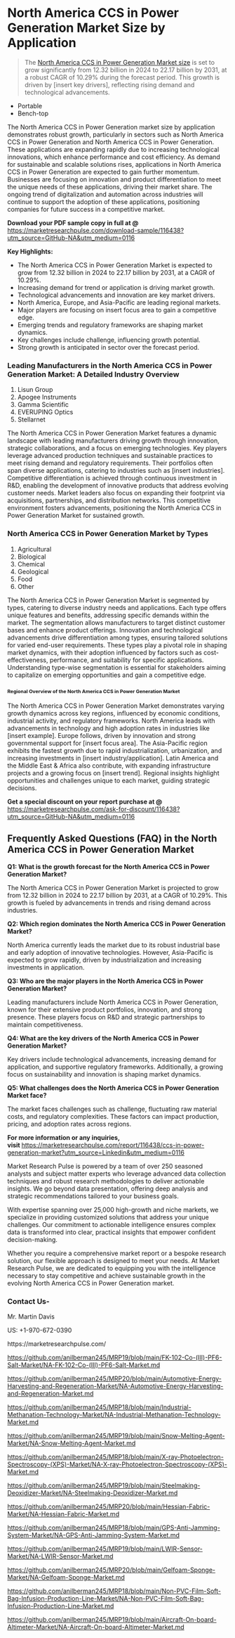 <h1>North America CCS in Power Generation Market&nbsp;Size by Application</h1><blockquote><p>The <a href="https://marketresearchpulse.com/download-sample/116438?utm_source=GitHub-NA&amp;utm_medium=0116">North America CCS in Power Generation Market size</a> is set to grow significantly from 12.32 billion in 2024 to 22.17 billion by 2031, at a robust CAGR of 10.29% during the forecast period. This growth is driven by [insert key drivers], reflecting rising demand and technological advancements.</p></blockquote><ul><li>Portable<li> Bench-top</li></ul><p>The North America CCS in Power Generation market size by application demonstrates robust growth, particularly in sectors such as North America CCS in Power Generation and North America CCS in Power Generation. These applications are expanding rapidly due to increasing technological innovations, which enhance performance and cost efficiency. As demand for sustainable and scalable solutions rises, applications in North America CCS in Power Generation are expected to gain further momentum. Businesses are focusing on innovation and product differentiation to meet the unique needs of these applications, driving their market share. The ongoing trend of digitalization and automation across industries will continue to support the adoption of these applications, positioning companies for future success in a competitive market.</p><p><strong>Download your PDF sample copy in full at @ </strong><a href="https://marketresearchpulse.com/download-sample/116438?utm_source=GitHub-NA&amp;utm_medium=0116">https://marketresearchpulse.com/download-sample/116438?utm_source=GitHub-NA&amp;utm_medium=0116</a></p><p><strong>Key Highlights: </strong></p><ul><li>The North America CCS in Power Generation Market is expected to grow from 12.32 billion in 2024 to 22.17 billion by 2031, at a CAGR of 10.29%.</li><li>Increasing demand for trend or application is driving market growth.</li><li>Technological advancements and innovation are key market drivers.</li><li>North America, Europe, and Asia-Pacific are leading regional markets.</li><li>Major players are focusing on insert focus area to gain a competitive edge.</li><li>Emerging trends and regulatory frameworks are shaping market dynamics.</li><li>Key challenges include challenge, influencing growth potential.</li><li>Strong growth is anticipated in sector over the forecast period.</li></ul><h3>Leading Manufacturers in the North America CCS in Power Generation Market: A Detailed Industry Overview</h3><ol><li>Lisun Group</li><li>Apogee Instruments</li><li>Gamma Scientific</li><li>EVERUPING Optics</li><li>Stellarnet</li></ol><div class="flex max-w-full flex-col flex-grow"><div class="min-h-8 text-message flex w-full flex-col items-end gap-2 whitespace-normal break-words [.text-message+&amp;]:mt-5" dir="auto" data-message-author-role="assistant" data-message-id="fd8432e4-4910-450d-b182-61b7bfb0a01f" data-message-model-slug="gpt-4o"><div class="flex w-full flex-col gap-1 empty:hidden first:pt-[3px]"><div class="markdown prose w-full break-words dark:prose-invert light"><p>The North America CCS in Power Generation Market features a dynamic landscape with leading manufacturers driving growth through innovation, strategic collaborations, and a focus on emerging technologies. Key players leverage advanced production techniques and sustainable practices to meet rising demand and regulatory requirements. Their portfolios often span diverse applications, catering to industries such as [insert industries]. Competitive differentiation is achieved through continuous investment in R&amp;D, enabling the development of innovative products that address evolving customer needs. Market leaders also focus on expanding their footprint via acquisitions, partnerships, and distribution networks. This competitive environment fosters advancements, positioning the North America CCS in Power Generation Market for sustained growth.</p></div></div></div></div><h3>North America CCS in Power Generation Market by Types</h3><ol><li>Agricultural<li> Biological<li> Chemical<li> Geological<li> Food<li> Other</li></ol><div class="flex max-w-full flex-col flex-grow"><div class="min-h-8 text-message flex w-full flex-col items-end gap-2 whitespace-normal break-words [.text-message+&amp;]:mt-5" dir="auto" data-message-author-role="assistant" data-message-id="084470be-0bb7-4664-bddf-5156b4f41249" data-message-model-slug="gpt-4o-mini"><div class="flex w-full flex-col gap-1 empty:hidden first:pt-[3px]"><div class="markdown prose w-full break-words dark:prose-invert light"><p>The North America CCS in Power Generation Market is segmented by types, catering to diverse industry needs and applications. Each type offers unique features and benefits, addressing specific demands within the market. The segmentation allows manufacturers to target distinct customer bases and enhance product offerings. Innovation and technological advancements drive differentiation among types, ensuring tailored solutions for varied end-user requirements. These types play a pivotal role in shaping market dynamics, with their adoption influenced by factors such as cost-effectiveness, performance, and suitability for specific applications. Understanding type-wise segmentation is essential for stakeholders aiming to capitalize on emerging opportunities and gain a competitive edge.</p></div></div></div></div><h3><span style="font-size: 11px;">Regional Overview of the North America CCS in Power Generation Market</span></h3><div class="flex max-w-full flex-col flex-grow"><div class="min-h-8 text-message flex w-full flex-col items-end gap-2 whitespace-normal break-words [.text-message+&amp;]:mt-5" dir="auto" data-message-author-role="assistant" data-message-id="e9038762-ce64-4e30-91c9-9bd413514231" data-message-model-slug="gpt-4o-mini"><div class="flex w-full flex-col gap-1 empty:hidden first:pt-[3px]"><div class="markdown prose w-full break-words dark:prose-invert light"><p>The North America CCS in Power Generation Market demonstrates varying growth dynamics across key regions, influenced by economic conditions, industrial activity, and regulatory frameworks. North America leads with advancements in technology and high adoption rates in industries like [insert example]. Europe follows, driven by innovation and strong governmental support for [insert focus area]. The Asia-Pacific region exhibits the fastest growth due to rapid industrialization, urbanization, and increasing investments in [insert industry/application]. Latin America and the Middle East &amp; Africa also contribute, with expanding infrastructure projects and a growing focus on [insert trend]. Regional insights highlight opportunities and challenges unique to each market, guiding strategic decisions.</p></div></div></div></div><p><strong>Get a special discount on your report purchase at @ </strong><a href="https://marketresearchpulse.com/ask-for-discount/116438?utm_source=GitHub-NA&amp;utm_medium=0116">https://marketresearchpulse.com/ask-for-discount/116438?utm_source=GitHub-NA&amp;utm_medium=0116</a></p><h2>Frequently Asked Questions (FAQ) in the North America CCS in Power Generation Market</h2><p><strong>Q1: What is the growth forecast for the North America CCS in Power Generation Market?</strong></p><p>The North America CCS in Power Generation Market is projected to grow from 12.32 billion in 2024 to 22.17 billion by 2031, at a CAGR of 10.29%. This growth is fueled by advancements in trends and rising demand across industries.</p><p><strong>Q2: Which region dominates the North America CCS in Power Generation Market?</strong></p><p>North America currently leads the market due to its robust industrial base and early adoption of innovative technologies. However, Asia-Pacific is expected to grow rapidly, driven by industrialization and increasing investments in application.</p><p><strong>Q3: Who are the major players in the North America CCS in Power Generation Market?</strong></p><p>Leading manufacturers include North America CCS in Power Generation, known for their extensive product portfolios, innovation, and strong presence. These players focus on R&amp;D and strategic partnerships to maintain competitiveness.</p><p><strong>Q4: What are the key drivers of the North America CCS in Power Generation Market?</strong></p><p>Key drivers include technological advancements, increasing demand for application, and supportive regulatory frameworks. Additionally, a growing focus on sustainability and innovation is shaping market dynamics.</p><p><strong>Q5: What challenges does the North America CCS in Power Generation Market face?</strong></p><p>The market faces challenges such as challenge, fluctuating raw material costs, and regulatory complexities. These factors can impact production, pricing, and adoption rates across regions.</p><p><strong>For more information or any inquiries, visit&nbsp;</strong><a href="https://marketresearchpulse.com/report/116438/ccs-in-power-generation-market?utm_source=Linkedin&utm_medium=0116">https://marketresearchpulse.com/report/116438/ccs-in-power-generation-market?utm_source=Linkedin&utm_medium=0116</a></p><p>Market Research Pulse is powered by a team of over 250 seasoned analysts and subject matter experts who leverage advanced data collection techniques and robust research methodologies to deliver actionable insights. We go beyond data presentation, offering deep analysis and strategic recommendations tailored to your business goals.</p><p>With expertise spanning over 25,000 high-growth and niche markets, we specialize in providing customized solutions that address your unique challenges. Our commitment to actionable intelligence ensures complex data is transformed into clear, practical insights that empower confident decision-making.</p><p>Whether you require a comprehensive market report or a bespoke research solution, our flexible approach is designed to meet your needs. At Market Research Pulse, we are dedicated to equipping you with the intelligence necessary to stay competitive and achieve sustainable growth in the evolving North America CCS in Power Generation market.</p><h3><strong>Contact Us-</strong></h3><p>Mr. Martin Davis</p><p>US: +1-970-672-0390</p><p>https://marketresearchpulse.com/</p><p><a href="https://github.com/anilberman245/MRP19/blob/main/FK-102-Co-(III)-PF6-Salt-Market/NA-FK-102-Co-(III)-PF6-Salt-Market.md">https://github.com/anilberman245/MRP19/blob/main/FK-102-Co-(III)-PF6-Salt-Market/NA-FK-102-Co-(III)-PF6-Salt-Market.md</a></p><p><a href="https://github.com/anilberman245/MRP20/blob/main/Automotive-Energy-Harvesting-and-Regeneration-Market/NA-Automotive-Energy-Harvesting-and-Regeneration-Market.md">https://github.com/anilberman245/MRP20/blob/main/Automotive-Energy-Harvesting-and-Regeneration-Market/NA-Automotive-Energy-Harvesting-and-Regeneration-Market.md</a></p><p><a href="https://github.com/anilberman245/MRP18/blob/main/Industrial-Methanation-Technology-Market/NA-Industrial-Methanation-Technology-Market.md">https://github.com/anilberman245/MRP18/blob/main/Industrial-Methanation-Technology-Market/NA-Industrial-Methanation-Technology-Market.md</a></p><p><a href="https://github.com/anilberman245/MRP19/blob/main/Snow-Melting-Agent-Market/NA-Snow-Melting-Agent-Market.md">https://github.com/anilberman245/MRP19/blob/main/Snow-Melting-Agent-Market/NA-Snow-Melting-Agent-Market.md</a></p><p><a href="https://github.com/anilberman245/MRP18/blob/main/X-ray-Photoelectron-Spectroscopy-(XPS)-Market/NA-X-ray-Photoelectron-Spectroscopy-(XPS)-Market.md">https://github.com/anilberman245/MRP18/blob/main/X-ray-Photoelectron-Spectroscopy-(XPS)-Market/NA-X-ray-Photoelectron-Spectroscopy-(XPS)-Market.md</a></p><p><a href="https://github.com/anilberman245/MRP19/blob/main/Steelmaking-Deoxidizer-Market/NA-Steelmaking-Deoxidizer-Market.md">https://github.com/anilberman245/MRP19/blob/main/Steelmaking-Deoxidizer-Market/NA-Steelmaking-Deoxidizer-Market.md</a></p><p><a href="https://github.com/anilberman245/MRP20/blob/main/Hessian-Fabric-Market/NA-Hessian-Fabric-Market.md">https://github.com/anilberman245/MRP20/blob/main/Hessian-Fabric-Market/NA-Hessian-Fabric-Market.md</a></p><p><a href="https://github.com/anilberman245/MRP18/blob/main/GPS-Anti-Jamming-System-Market/NA-GPS-Anti-Jamming-System-Market.md">https://github.com/anilberman245/MRP18/blob/main/GPS-Anti-Jamming-System-Market/NA-GPS-Anti-Jamming-System-Market.md</a></p><p><a href="https://github.com/anilberman245/MRP19/blob/main/LWIR-Sensor-Market/NA-LWIR-Sensor-Market.md">https://github.com/anilberman245/MRP19/blob/main/LWIR-Sensor-Market/NA-LWIR-Sensor-Market.md</a></p><p><a href="https://github.com/anilberman245/MRP20/blob/main/Gelfoam-Sponge-Market/NA-Gelfoam-Sponge-Market.md">https://github.com/anilberman245/MRP20/blob/main/Gelfoam-Sponge-Market/NA-Gelfoam-Sponge-Market.md</a></p><p><a href="https://github.com/anilberman245/MRP18/blob/main/Non-PVC-Film-Soft-Bag-Infusion-Production-Line-Market/NA-Non-PVC-Film-Soft-Bag-Infusion-Production-Line-Market.md">https://github.com/anilberman245/MRP18/blob/main/Non-PVC-Film-Soft-Bag-Infusion-Production-Line-Market/NA-Non-PVC-Film-Soft-Bag-Infusion-Production-Line-Market.md</a></p><p><a href="https://github.com/anilberman245/MRP19/blob/main/Aircraft-On-board-Altimeter-Market/NA-Aircraft-On-board-Altimeter-Market.md">https://github.com/anilberman245/MRP19/blob/main/Aircraft-On-board-Altimeter-Market/NA-Aircraft-On-board-Altimeter-Market.md</a></p>
